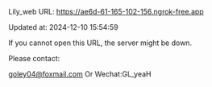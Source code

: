 Lily_web URL: https://ae6d-61-165-102-156.ngrok-free.app

Updated at: 2024-12-10 15:54:59

If you cannot open this URL, the server might be down.

Please contact: 

goley04@foxmail.com Or Wechat:GL_yeaH